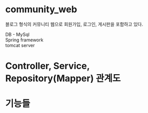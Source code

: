 # community_web

 블로그 형식의 커뮤니티 웹으로 회원가입, 로그인, 게시판을 포함하고 있다.
 
 DB - MySql <br/>
 Spring framework <br/>
 tomcat server <br/>
 
 
# Controller, Service, Repository(Mapper) 관계도


# 기능들
 

